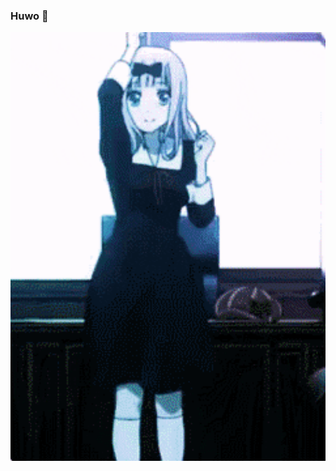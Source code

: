 ### Huwo 👋

<div align="center">
<img hight="300" width="700" alt="GIF" align="center" src="https://github.com/ZhengC1/ZhengC1/blob/main/assets/chika.gif">
</div>

</br>
</br>
</br>


<!--
Here are some ideas to get you started:

- 🔭 I’m currently working on ...
- 🌱 I’m currently learning ...
- 👯 I’m looking to collaborate on ...
- 🤔 I’m looking for help with ...
- 💬 Ask me about ...
- 📫 How to reach me: ...
- 😄 Pronouns: ...
- ⚡ Fun fact: ...
-->

